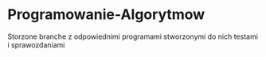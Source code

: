 # Programowanie-Algorytmow

Storzone branche z odpowiednimi programami stworzonymi do nich testami i sprawozdaniami
